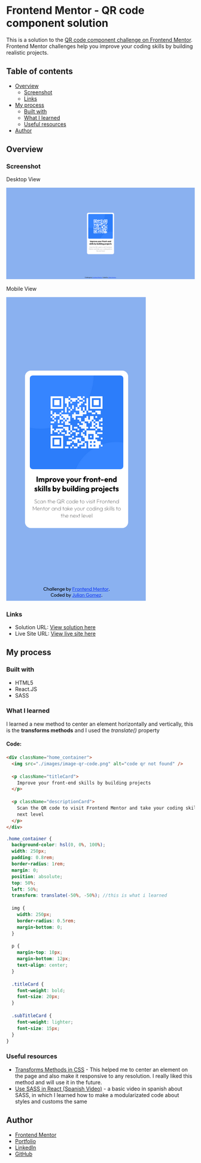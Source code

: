 # Frontend Mentor - QR code component solution

This is a solution to the [QR code component challenge on Frontend Mentor](https://www.frontendmentor.io/challenges/qr-code-component-iux_sIO_H). Frontend Mentor challenges help you improve your coding skills by building realistic projects.

## Table of contents

- [Overview](#overview)
  - [Screenshot](#screenshot)
  - [Links](#links)
- [My process](#my-process)
  - [Built with](#built-with)
  - [What I learned](#what-i-learned)
  - [Useful resources](#useful-resources)
- [Author](#author)

## Overview

### Screenshot

Desktop View

![](./public/Screenshots/Screenshot%20Desktop%20QR.png)

Mobile View

![](./public/Screenshots/Screenshot%20Mobile%20QR.png)

### Links

- Solution URL: [View solution here](https://github.com/JulianG1808/qr-code-challenge-react)
- Live Site URL: [View live site here](https://qr-code-challenge-react.vercel.app/)

## My process

### Built with

- HTML5
- React.JS
- SASS

### What I learned

I learned a new method to center an element horizontally and vertically, this is the **transforms methods** and I used the _translate()_ property

#### Code:

```html
<div className="home_container">
  <img src="./images/image-qr-code.png" alt="code qr not found" />

  <p className="titleCard">
    Improve your front-end skills by building projects
  </p>

  <p className="descriptionCard">
    Scan the QR code to visit Frontend Mentor and take your coding skills to the
    next level
  </p>
</div>
```

```scss
.home_container {
  background-color: hsl(0, 0%, 100%);
  width: 250px;
  padding: 0.8rem;
  border-radius: 1rem;
  margin: 0;
  position: absolute;
  top: 50%;
  left: 50%;
  transform: translate(-50%, -50%); //this is what i learned

  img {
    width: 250px;
    border-radius: 0.5rem;
    margin-bottom: 0;
  }

  p {
    margin-top: 10px;
    margin-bottom: 12px;
    text-align: center;
  }

  .titleCard {
    font-weight: bold;
    font-size: 20px;
  }

  .subTitleCard {
    font-weight: lighter;
    font-size: 15px;
  }
}
```

### Useful resources

- [Transforms Methods in CSS](https://www.w3schools.com/css/css3_2dtransforms.asp) - This helped me to center an element on the page and also make it responsive to any resolution. I really liked this method and will use it in the future.
- [Use SASS in React (Spanish Video)](https://www.youtube.com/watch?v=op6xKXMxTKI) - a basic video in spanish about SASS, in which I learned how to make a modularizated code about styles and customs the same

## Author

- [Frontend Mentor](https://www.frontendmentor.io/profile/JulianG1808)
- [Portfolio](https://portfolio-julian.vercel.app/)
- [LinkedIn](https://www.linkedin.com/in/leandrojuliangomez/)
- [GitHub](https://github.com/JulianG1808)
